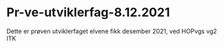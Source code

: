 # Pr-ve-utviklerfag-8.12.2021
Dette er prøven utviklerfaget elvene fikk desember 2021, ved HOPvgs vg2 ITK
